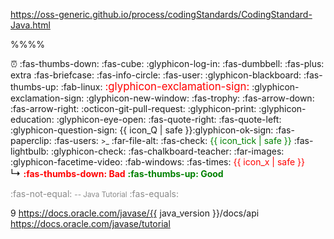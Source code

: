 <span id="url_java_coding_standard">https://oss-generic.github.io/process/codingStandards/CodingStandard-Java.html</span>


<span id="outcomes">
<span class="badge badge-light"><md>%%<include src="text.md#outcomes" inline />%%</md></span><p/>
</span>

<span id="icon_deadline">:alarm_clock:</span>
<span id="icon_dislike"><md>:fas-thumbs-down:</md></span>
<span id="icon_example"><md>:fas-cube:</md></span>
<span id="icon_embedding"><md>:glyphicon-log-in:</md></span>
<span id="icon_exercise"><md>:fas-dumbbell:</md></span>
<span id="icon_extra"><span class='badge badge-pill badge-secondary'><md>:fas-plus: extra</md></span></span>
<span id="icon_evidence"><md>:fas-briefcase:</md></span>
<span id="icon_info"><md>:fas-info-circle:</md></span>
<span id="icon_individual"><md>:fas-user:</md></span>
<span id="icon_lecture"><md>:glyphicon-blackboard:</md></span>
<span id="icon_like"><md>:fas-thumbs-up:</md></span>
<span id="icon_linux"><md>:fab-linux:</md></span>
<span id="icon_important_big_red"><span style="color: red"><big><md>:glyphicon-exclamation-sign:</md></big></span></span>
<span id="icon_important"><md>:glyphicon-exclamation-sign:</md></span>
<span id="icon_new_window"><md>:glyphicon-new-window:</md></span>
<span id="icon_outcome"><md>:fas-trophy:</md></span>
<span id="icon_output"><md>:fas-arrow-down:</md></span>
<span id="icon_output_right"><md>:fas-arrow-right:</md></span>
<span id="icon_pr"><md>:octicon-git-pull-request:</md></span>
<span id="icon_print"><md>:glyphicon-print:</md></span>
<span id="icon_prereq"><md>:glyphicon-education:</md></span>
<span id="icon_preview"><md>:glyphicon-eye-open:</md></span>
<span id="icon_quote_end"><md>:fas-quote-right:</md></span>
<span id="icon_quote_start"><md>:fas-quote-left:</md></span>
<span id="icon_Q"><md>:glyphicon-question-sign:</md></span>
<span id="icon_Q_A">{{ icon_Q | safe }}<md>:glyphicon-ok-sign:</md></span>
<span id="icon_resource"><md>:fas-paperclip:</md></span>
<span id="icon_team"><md>:fas-users:</md></span>
<span id="icon_terminal"><small><span class="badge badge-secondary">&gt;_</span></small></span>
<span id="icon_text"><md>:far-file-alt:</md></span>
<span id="icon_tick"><md>:fas-check:</md></span>
<span id="icon_tick_green"><span style="color:green">{{ icon_tick | safe }}</span></span>
<span id="icon_tip"><span class="badge badge-pill badge-warning">:fas-lightbulb:</span></span>
<span id="icon_todo"><md>:glyphicon-check:</md></span>
<span id="icon_tutorial"><md>:fas-chalkboard-teacher:</md></span>
<span id="icon_slides"><md>:far-images:</md></span>
<span id="icon_video"><md>:glyphicon-facetime-video:</md></span>
<span id="icon_windows"><md>:fab-windows:</md></span>
<span id="icon_x"><md>:fas-times:</md></span>
<span id="icon_x_red"><span style="color:red">{{ icon_x | safe }}</span></span>
<span id="indented_arrow">&nbsp;&nbsp;&nbsp;&nbsp; <big>↳</big></span>
<span id="bad"><span style="color: red"><md>**:fas-thumbs-down: Bad**</md></span></span>
<span id="good"><span style="color: green"><md>**:fas-thumbs-up: Good**</md></span></span>

<span id="different"><span style="opacity: 0.5"> <span class="badge badge-pill badge-danger"><md>:fas-not-equal:</md></span></span></span>
<span id="oracle"><small><span style="opacity: 0.5"><span class="badge badge-secondary">-- Java Tutorial</span></span></small></span>
<span id="similar"><span style="opacity: 0.5"> <span class="badge badge-pill badge-success"><md>:fas-equals:</md></span></span></span>

<span id="java_version">9</span>
<span id="java_api">https://docs.oracle.com/javase/{{ java_version }}/docs/api</span>
<span id="java_tutorial">https://docs.oracle.com/javase/tutorial</span>
